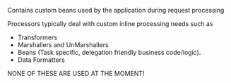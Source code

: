 Contains custom beans used by the application during request processing

Processors typically deal with custom inline processing needs such as 
   - Transformers
   - Marshallers and UnMarshallers
   - Beans (Task specific, delegation friendly business code/logic).
   - Data Formatters   

NONE OF THESE ARE USED AT THE MOMENT!
